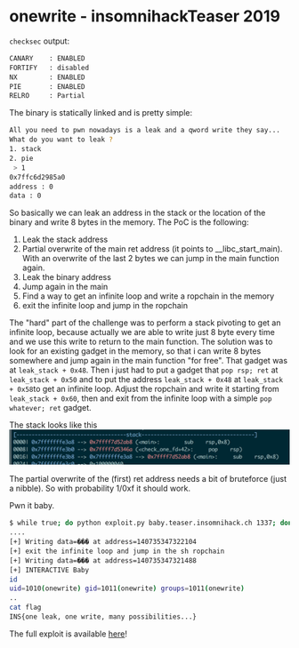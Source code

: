 # onewrite - insomnihackTeaser 2019

`checksec` output:

```bash
CANARY    : ENABLED
FORTIFY   : disabled
NX        : ENABLED
PIE       : ENABLED
RELRO     : Partial
```

The binary is statically linked and is pretty simple:

```bash 
All you need to pwn nowadays is a leak and a qword write they say...
What do you want to leak ?
1. stack
2. pie
 > 1
0x7ffc6d2985a0
address : 0
data : 0
 ```

So basically we can leak an address in the stack or the location of the binary and write 8 bytes in the memory. The PoC is the following:

1. Leak the stack address
2. Partial overwrite of the main ret address (it points to __libc_start_main). With an overwrite of the last 2 bytes we can jump in the main function again.
3. Leak the binary address
4. Jump again in the main 
5. Find a way to get an infinite loop and write a ropchain in the memory
6. exit the infinite loop and jump in the ropchain

The "hard" part of the challenge was to perform a stack pivoting to get an infinite loop, because actually we are able to write just 8 byte every time and we use this write to return to the main function. 
The solution was to look for an existing gadget in the memory, so that i can write 8 bytes somewhere and jump again in the main function "for free". That gadget was at `leak_stack + 0x48`.
Then i just had to put a gadget that `pop rsp; ret` at `leak_stack + 0x50` and to put the address `leak_stack + 0x48` at `leak_stack + 0x58`to get an infinite loop. 
Adjust the ropchain and write it starting from `leak_stack + 0x60`, then and exit from the infinite loop with a simple `pop whatever; ret` gadget.

The stack looks like this 
![Raw Image 1](stack.png)

The partial overwrite of the (first) ret address needs a bit of bruteforce (just a nibble). So with probability 1/0xf it should work.

Pwn it baby.
```bash
$ while true; do python exploit.py baby.teaser.insomnihack.ch 1337; done
....
[+] Writing data=��� at address=140735347322104
[+] exit the infinite loop and jump in the sh ropchain
[+] Writing data=��� at address=140735347321488
[+] INTERACTIVE Baby
id
uid=1010(onewrite) gid=1011(onewrite) groups=1011(onewrite)
..
cat flag
INS{one leak, one write, many possibilities...}
```

The full exploit is available [here](exploit.py)! 

